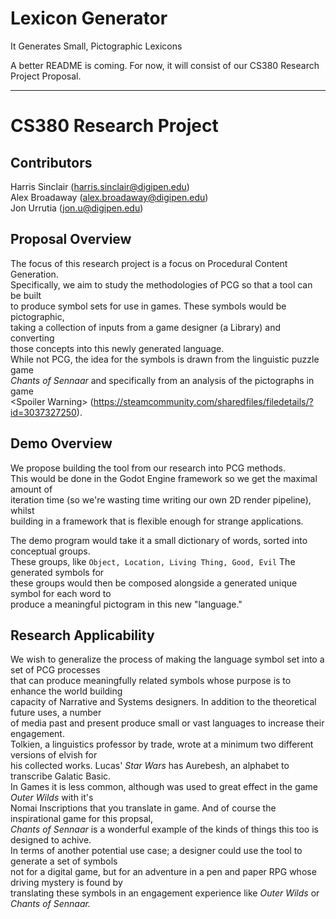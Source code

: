 # Lexicon Generator
It Generates Small, Pictographic Lexicons

A better README is coming. For now, it will consist of our CS380 Research Project Proposal.


---

# CS380 Research Project

Contributors
---
Harris Sinclair (harris.sinclair@digipen.edu)  
Alex Broadaway (alex.broadaway@digipen.edu)  
Jon Urrutia (jon.u@digipen.edu)

Proposal Overview  
---
The focus of this research project is a focus on Procedural Content Generation.  
Specifically, we aim to study the methodologies of PCG so that a tool can be built  
to produce symbol sets for use in games. These symbols would be pictographic,  
taking a collection of inputs from a game designer (a Library) and converting  
those concepts into this newly generated language.  
While not PCG, the idea for the symbols is drawn from the linguistic puzzle game  
*Chants of Sennaar* and specifically from an analysis of the pictographs in game  
\<Spoiler Warning\> (https://steamcommunity.com/sharedfiles/filedetails/?id=3037327250).

Demo Overview
---
We propose building the tool from our research into PCG methods.  
This would be done in the Godot Engine framework so we get the maximal amount of  
iteration time (so we're wasting time writing our own 2D render pipeline), whilst  
building in a framework that is flexible enough for strange applications. 

The demo program would take it a small dictionary of words, sorted into conceptual groups.  
These groups, like `Object, Location, Living Thing, Good, Evil` The generated symbols for  
these groups would then be composed alongside a generated unique symbol for each word to  
produce a meaningful pictogram in this new "language."  


Research Applicability
---
We wish to generalize the process of making the language symbol set into a set of PCG processes  
that can produce meaningfully related symbols whose purpose is to enhance the world building  
capacity of Narrative and Systems designers. In addition to the theoretical future uses, a number  
of media past and present produce small or vast languages to increase their engagement.  
Tolkien, a linguistics professor by trade, wrote at a minimum two different versions of elvish for  
his collected works. Lucas' *Star Wars* has Aurebesh, an alphabet to transcribe Galatic Basic.  
In Games it is less common, although was used to great effect in the game *Outer Wilds* with it's  
Nomai Inscriptions that you translate in game. And of course the inspirational game for this propsal,  
*Chants of Sennaar* is a wonderful example of the kinds of things this too is designed to achive.  
In terms of another potential use case; a designer could use the tool to generate a set of symbols  
not for a digital game, but for an adventure in a pen and paper RPG whose driving mystery is found by  
translating these symbols in an engagement experience like *Outer Wilds* or *Chants of Sennaar.*

